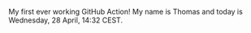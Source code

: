 My first ever working GitHub Action!
My name is Thomas and today is Wednesday, 28 April, 14:32 CEST. 
